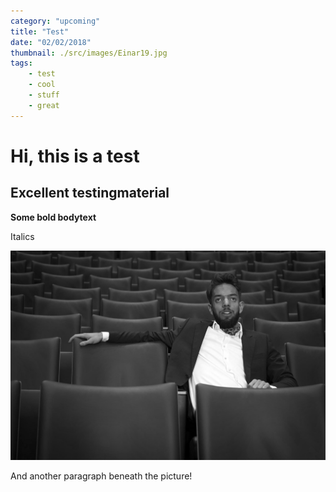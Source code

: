 ```yaml
---
category: "upcoming"
title: "Test"
date: "02/02/2018"
thumbnail: ./src/images/Einar19.jpg
tags:
    - test
    - cool
    - stuff
    - great
---
```

# Hi, this is a test

## Excellent testingmaterial

**Some bold bodytext**

Italics

![](/src/images/Einar11.jpg)

And another paragraph beneath the picture!
